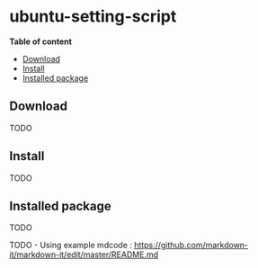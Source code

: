 # ubuntu-setting-script

__Table of content__

- [Download](#download)
- [Install](#install)
- [Installed package](#installed-package)

## Download

TODO

## Install

TODO

## Installed package

TODO

TODO - Using example mdcode : https://github.com/markdown-it/markdown-it/edit/master/README.md
